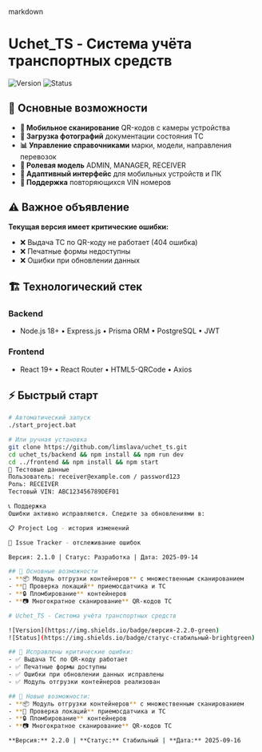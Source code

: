 markdown
# Uchet_TS - Система учёта транспортных средств

![Version](https://img.shields.io/badge/версия-2.1.0-blue)
![Status](https://img.shields.io/badge/статус-в%20разработке-yellow)

## 🚀 Основные возможности
- **📱 Мобильное сканирование** QR-кодов с камеры устройства
- **📸 Загрузка фотографий** документации состояния ТС
- **📊 Управление справочниками** марки, модели, направления перевозок
- **👥 Ролевая модель** ADMIN, MANAGER, RECEIVER
- **📱 Адаптивный интерфейс** для мобильных устройств и ПК
- **🔄 Поддержка** повторяющихся VIN номеров

## ⚠️ Важное объявление
**Текущая версия имеет критические ошибки:**
- ❌ Выдача ТС по QR-коду не работает (404 ошибка)
- ❌ Печатные формы недоступны
- ❌ Ошибки при обновлении данных

## 🏗️ Технологический стек
### Backend
- Node.js 18+ • Express.js • Prisma ORM • PostgreSQL • JWT

### Frontend  
- React 19+ • React Router • HTML5-QRCode • Axios

## ⚡ Быстрый старт
```bash
# Автоматический запуск
./start_project.bat

# Или ручная установка
git clone https://github.com/limslava/uchet_ts.git
cd uchet_ts/backend && npm install && npm run dev
cd ../frontend && npm install && npm start
🧪 Тестовые данные
Пользователь: receiver@example.com / password123
Роль: RECEIVER
Тестовый VIN: ABC123456789DEF01

📞 Поддержка
Ошибки активно исправляются. Следите за обновлениями в:

📋 Project Log - история изменений

🐛 Issue Tracker - отслеживание ошибок

Версия: 2.1.0 | Статус: Разработка | Дата: 2025-09-14

## 🚀 Основные возможности
- **📦 Модуль отгрузки контейнеров** с множественным сканированием
- **📍 Проверка локаций** приемосдатчика и ТС
- **🔒 Пломбирование** контейнеров
- **📷 Многократное сканирование** QR-кодов ТС

# Uchet_TS - Система учёта транспортных средств

![Version](https://img.shields.io/badge/версия-2.2.0-green)
![Status](https://img.shields.io/badge/статус-стабильный-brightgreen)

## 🎉 Исправлены критические ошибки:
- ✅ Выдача ТС по QR-коду работает
- ✅ Печатные формы доступны  
- ✅ Ошибки при обновлении данных исправлены
- ✅ Модуль отгрузки контейнеров реализован

## 🚀 Новые возможности:
- **📦 Модуль отгрузки контейнеров** с множественным сканированием
- **📍 Проверка локаций** приемосдатчика и ТС
- **🔒 Пломбирование** контейнеров
- **📷 Многократное сканирование** QR-кодов ТС

**Версия:** 2.2.0 | **Статус:** Стабильный | **Дата:** 2025-09-16